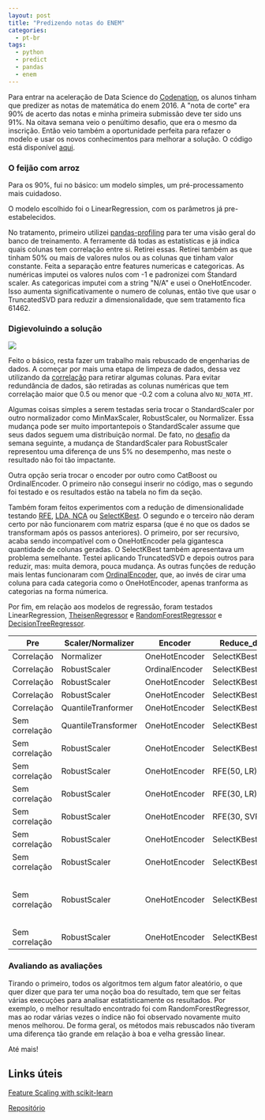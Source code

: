 ```yaml
---
layout: post
title: "Predizendo notas do ENEM"
categories:
  - pt-br
tags:
  - python
  - predict
  - pandas
  - enem
---
```


Para entrar na aceleração de Data Science do [Codenation](https://www.codenation.dev), os alunos tinham que predizer as notas de matemática do enem 2016. A "nota de corte" era 90% de acerto das notas e minha primeira submissão deve ter sido uns 91%. Na oitava semana veio o penúltimo desafio, que era o mesmo da inscrição. Então veio também a oportunidade perfeita para refazer o modelo e usar os novos conhecimentos para melhorar a solução. O código está disponível [aqui](https://github.com/nymarya/aceleradev/blob/master/enem-2).

### O feijão com arroz

Para os 90%, fui no básico: um modelo simples, um pré-processamento mais cuidadoso.



O modelo escolhido foi o LinearRegression, com os parâmetros já pre-estabelecidos.

No tratamento, primeiro utilizei [pandas-profiling](https://github.com/pandas-profiling/pandas-profiling) para ter uma visão geral do banco de treinamento. A ferramente dá todas as estatísticas e já indica quais colunas tem correlação entre si. Retirei essas. Retirei também as que tinham 50% ou mais de valores nulos ou as colunas que tinham valor constante. Feita a separação entre features numericas e categoricas. As numéricas imputei os valores nulos com -1 e padronizei com Standard scaler. As categoricas imputei com a string "N/A" e usei o OneHotEncoder. Isso aumenta significativamente o numero de colunas, então tive que usar o TruncatedSVD para reduzir a dimensionalidade, que sem tratamento fica 61462.

### Digievoluindo a solução

<div>
<img src="https://media.giphy.com/media/nDb2WPoK832fK/giphy.gif">
</div>

Feito o básico, resta fazer um trabalho mais rebuscado de engenharias de dados. A começar por mais uma etapa de limpeza de dados, dessa vez utilizando da [correlação](https://github.com/nymarya/aceleradev/blob/master/enem-2/src/features/build_features.py#L110) para retirar algumas colunas. Para evitar redundância de dados, são retiradas as colunas numéricas que tem correlação maior que 0.5 ou menor que -0.2 com a coluna alvo `NU_NOTA_MT`.

Algumas coisas simples a serem testadas seria trocar o StandardScaler por outro normalizador como MinMaxScaler, RobustScaler, ou Normalizer. Essa mudança pode ser muito importantepois o StandardScaler assume que seus dados seguem uma distribuição normal. De fato, no [desafio](https://github.com/nymarya/aceleradev/blob/master/enem-4/) da semana seguinte, a mudança de StandardScaler para RobustScaler representou uma diferença de uns 5% no desempenho, mas neste o resultado não foi tão impactante.

Outra opção seria trocar o encoder por outro como CatBoost ou OrdinalEncoder. O primeiro não consegui inserir no código, mas o segundo foi testado e os resultados estão na tabela no fim da seção.

Também foram feitos experimentos com a redução de dimensionalidade testando [RFE](https://scikit-learn.org/stable/modules/generated/sklearn.feature_selection.RFE.html),  [LDA, NCA](https://scikit-learn.org/stable/auto_examples/neighbors/plot_nca_dim_reduction.html) ou [SelectKBest](https://scikit-learn.org/stable/modules/generated/sklearn.feature_selection.SelectKBest.html). O segundo e o terceiro não deram certo por não funcionarem com matriz esparsa (que é no que os dados se transformam após os passos anteriores). O primeiro, por ser recursivo, acaba sendo incompatível com o OneHotEncoder pela gigantesca quantidade de colunas geradas. O SelectKBest também apresentava um problema semelhante. Testei aplicando TruncatedSVD e depois outros para reduzir, mas: muita demora, pouca mudança. As outras funções de redução mais lentas funcionaram com [OrdinalEncoder](https://scikit-learn.org/stable/modules/generated/sklearn.preprocessing.OrdinalEncoder.html), que, ao invés de cirar uma coluna para cada categoria como o OneHotEncoder, apenas tranforma as categorias na forma númerica.

Por fim, em relação aos modelos de regressão, foram testados LinearRegression, [TheisenRegressor](https://scikit-learn.org/stable/modules/generated/sklearn.linear_model.TheilSenRegressor.html) e [RandomForestRegressor](https://scikit-learn.org/stable/modules/generated/sklearn.ensemble.RandomForestRegressor.html) e [DecisionTreeRegressor](https://scikit-learn.org/stable/modules/generated/sklearn.tree.DecisionTreeRegressor.html).

| Pre            | Scaler/Normalizer   | Encoder        | Reduce_dim      | Model                                                                                                                | Score |
| -------------- | ------------------- | -------------- | --------------- | -------------------------------------------------------------------------------------------------------------------- | ----- |
| Correlação     | Normalizer          | OneHotEncoder  | SelectKBest(30) | LR                                                                                                                   | 91.72 |
| Correlação     | RobustScaler        | OrdinalEncoder | SelectKBest(30) | LR                                                                                                                   | 93.28 |
| Correlação     | RobustScaler        | OneHotEncoder  | SelectKBest(10) | LR                                                                                                                   | 93.25 |
| Correlação     | RobustScaler        | OneHotEncoder  | SelectKBest(50) | TheisenRegressor                                                                                                     | 92.52 |
| Correlação     | QuantileTranformer  | OneHotEncoder  | SelectKBest(50) | TheisenRegressor                                                                                                     | 93.07 |
| Sem correlação | QuantileTransformer | OneHotEncoder  | SelectKBest(50) | TheisenRegressor                                                                                                     | 93.36 |
| Sem correlação | RobustScaler        | OneHotEncoder  | SelectKBest(50) | LR                                                                                                                   | 93.37 |
| Sem correlação | RobustScaler        | OneHotEncoder  | RFE(50, LR)     | LR                                                                                                                   | 93.31 |
| Sem correlação | RobustScaler        | OneHotEncoder  | RFE(30, LR)     | LR                                                                                                                   | 93.36 |
| Sem correlação | RobustScaler        | OneHotEncoder  | RFE(30, SVR)    | LR                                                                                                                   | 93.37 |
| Sem correlação | RobustScaler        | OneHotEncoder  | SelectKBest(50) | RandomForest                                                                                                         | 93.5  |
| Sem correlação | RobustScaler        | OneHotEncoder  | SelectKBest(50) | RandomForest(n_estimator=50)                                                                                         | 93.56 |
| Sem correlação | RobustScaler        | OneHotEncoder  | SelectKBest(50) | RandomForest( n_estimators=50, max_depth=4, min_samples_split=4,                                   max_features=0.5) | 93.64 |
| Sem correlação | RobustScaler        | OneHotEncoder  | SelectKBest(50) | DecisionTreeRegressor                                                                                                | 91    |

### Avaliando as avaliações

Tirando o primeiro, todos os algoritmos tem algum fator aleatório, o que quer dizer que para ter uma noção boa do resultado, tem que ser feitas várias execuções para analisar estatisticamente os resultados. Por exemplo, o melhor resultado encontrado foi com RandomForestRegressor, mas ao rodar várias vezes o índice não foi observado novamente muito menos melhorou. De forma geral, os métodos mais rebuscados não tiveram uma diferença tão grande em relação à boa e velha gressão linear.

Até mais!

## Links úteis

[Feature Scaling with scikit-learn](https://benalexkeen.com/feature-scaling-with-scikit-learn/)

[Repositório](https://github.com/nymarya/aceleradev/tree/master/enem-2)
